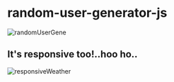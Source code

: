 # random-user-generator-js
![randomUserGene](https://user-images.githubusercontent.com/61211600/99803855-4cca9180-2b64-11eb-9708-7237e27e6a09.PNG)
## It's responsive too!..hoo ho..
![responsiveWeather](https://user-images.githubusercontent.com/61211600/99804135-bcd91780-2b64-11eb-9f8b-a4a1eb5d6fd1.PNG)
